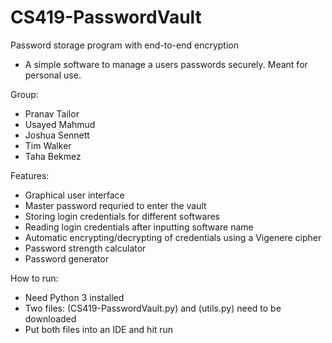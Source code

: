 # CS419-PasswordVault
Password storage program with end-to-end encryption
  - A simple software to manage a users passwords securely. Meant for personal use.

Group:
  - Pranav Tailor
  - Usayed Mahmud
  - Joshua Sennett
  - Tim Walker
  - Taha Bekmez

Features:
  - Graphical user interface
  - Master password requried to enter the vault
  - Storing login credentials for different softwares
  - Reading login credentials after inputting software name
  - Automatic encrypting/decrypting of credentials using a Vigenere cipher
  - Password strength calculator
  - Password generator

How to run:
  - Need Python 3 installed
  - Two files: (CS419-PasswordVault.py) and (utils.py) need to be downloaded
  - Put both files into an IDE and hit run

